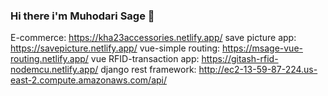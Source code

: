 ### Hi there i'm Muhodari Sage 👋

E-commerce: https://kha23accessories.netlify.app/
save picture app: https://savepicture.netlify.app/
vue-simple routing: https://msage-vue-routing.netlify.app/
vue RFID-transaction app: https://gitash-rfid-nodemcu.netlify.app/
django rest framework: http://ec2-13-59-87-224.us-east-2.compute.amazonaws.com/api/


<!--
**Muhodari/Muhodari** is a ✨ _special_ ✨ repository because its `README.md` (this file) appears on your GitHub profile.

Here are some ideas to get you started:

- 🔭 I’m currently working on ...
- 🌱 I’m currently learning ...
- 👯 I’m looking to collaborate on ...
- 🤔 I’m looking for help with ...
- 💬 Ask me about ...
- 📫 How to reach me: ...
- 😄 Pronouns: ...
- ⚡ Fun fact: ...
-->
